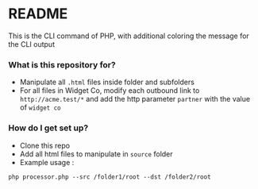 # README #

This is the CLI command of PHP, with additional coloring the message for the CLI output

### What is this repository for? ###

* Manipulate all `.html` files inside folder and subfolders
* For all files in Widget Co, modify each outbound link to `http://acme.test/*` and add the http parameter `partner` with the value of `widget co`


### How do I get set up? ###

* Clone this repo
* Add all html files to manipulate in `source` folder
* Example usage :
```
php processor.php --src /folder1/root --dst /folder2/root
```
